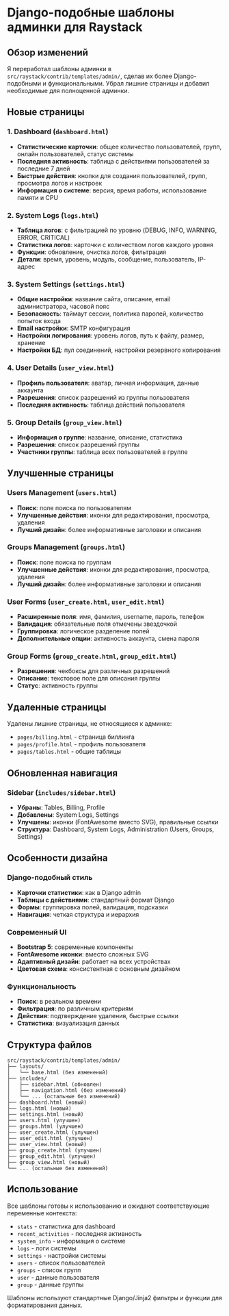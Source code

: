 # Django-подобные шаблоны админки для Raystack

## Обзор изменений

Я переработал шаблоны админки в `src/raystack/contrib/templates/admin/`, сделав их более Django-подобными и функциональными. Убрал лишние страницы и добавил необходимые для полноценной админки.

## Новые страницы

### 1. Dashboard (`dashboard.html`)
- **Статистические карточки**: общее количество пользователей, групп, онлайн пользователей, статус системы
- **Последняя активность**: таблица с действиями пользователей за последние 7 дней
- **Быстрые действия**: кнопки для создания пользователей, групп, просмотра логов и настроек
- **Информация о системе**: версия, время работы, использование памяти и CPU

### 2. System Logs (`logs.html`)
- **Таблица логов**: с фильтрацией по уровню (DEBUG, INFO, WARNING, ERROR, CRITICAL)
- **Статистика логов**: карточки с количеством логов каждого уровня
- **Функции**: обновление, очистка логов, фильтрация
- **Детали**: время, уровень, модуль, сообщение, пользователь, IP-адрес

### 3. System Settings (`settings.html`)
- **Общие настройки**: название сайта, описание, email администратора, часовой пояс
- **Безопасность**: таймаут сессии, политика паролей, количество попыток входа
- **Email настройки**: SMTP конфигурация
- **Настройки логирования**: уровень логов, путь к файлу, размер, хранение
- **Настройки БД**: пул соединений, настройки резервного копирования

### 4. User Details (`user_view.html`)
- **Профиль пользователя**: аватар, личная информация, данные аккаунта
- **Разрешения**: список разрешений из группы пользователя
- **Последняя активность**: таблица действий пользователя

### 5. Group Details (`group_view.html`)
- **Информация о группе**: название, описание, статистика
- **Разрешения**: список разрешений группы
- **Участники группы**: таблица всех пользователей в группе

## Улучшенные страницы

### Users Management (`users.html`)
- **Поиск**: поле поиска по пользователям
- **Улучшенные действия**: иконки для редактирования, просмотра, удаления
- **Лучший дизайн**: более информативные заголовки и описания

### Groups Management (`groups.html`)
- **Поиск**: поле поиска по группам
- **Улучшенные действия**: иконки для редактирования, просмотра, удаления
- **Лучший дизайн**: более информативные заголовки и описания

### User Forms (`user_create.html`, `user_edit.html`)
- **Расширенные поля**: имя, фамилия, username, пароль, телефон
- **Валидация**: обязательные поля отмечены звездочкой
- **Группировка**: логическое разделение полей
- **Дополнительные опции**: активность аккаунта, смена пароля

### Group Forms (`group_create.html`, `group_edit.html`)
- **Разрешения**: чекбоксы для различных разрешений
- **Описание**: текстовое поле для описания группы
- **Статус**: активность группы

## Удаленные страницы

Удалены лишние страницы, не относящиеся к админке:
- `pages/billing.html` - страница биллинга
- `pages/profile.html` - профиль пользователя
- `pages/tables.html` - общие таблицы

## Обновленная навигация

### Sidebar (`includes/sidebar.html`)
- **Убраны**: Tables, Billing, Profile
- **Добавлены**: System Logs, Settings
- **Улучшены**: иконки (FontAwesome вместо SVG), правильные ссылки
- **Структура**: Dashboard, System Logs, Administration (Users, Groups, Settings)

## Особенности дизайна

### Django-подобный стиль
- **Карточки статистики**: как в Django admin
- **Таблицы с действиями**: стандартный формат Django
- **Формы**: группировка полей, валидация, подсказки
- **Навигация**: четкая структура и иерархия

### Современный UI
- **Bootstrap 5**: современные компоненты
- **FontAwesome иконки**: вместо сложных SVG
- **Адаптивный дизайн**: работает на всех устройствах
- **Цветовая схема**: консистентная с основным дизайном

### Функциональность
- **Поиск**: в реальном времени
- **Фильтрация**: по различным критериям
- **Действия**: подтверждение удаления, быстрые ссылки
- **Статистика**: визуализация данных

## Структура файлов

```
src/raystack/contrib/templates/admin/
├── layouts/
│   └── base.html (без изменений)
├── includes/
│   ├── sidebar.html (обновлен)
│   ├── navigation.html (без изменений)
│   └── ... (остальные без изменений)
├── dashboard.html (новый)
├── logs.html (новый)
├── settings.html (новый)
├── users.html (улучшен)
├── groups.html (улучшен)
├── user_create.html (улучшен)
├── user_edit.html (улучшен)
├── user_view.html (новый)
├── group_create.html (улучшен)
├── group_edit.html (улучшен)
├── group_view.html (новый)
└── ... (остальные без изменений)
```

## Использование

Все шаблоны готовы к использованию и ожидают соответствующие переменные контекста:

- `stats` - статистика для dashboard
- `recent_activities` - последняя активность
- `system_info` - информация о системе
- `logs` - логи системы
- `settings` - настройки системы
- `users` - список пользователей
- `groups` - список групп
- `user` - данные пользователя
- `group` - данные группы

Шаблоны используют стандартные Django/Jinja2 фильтры и функции для форматирования данных.
